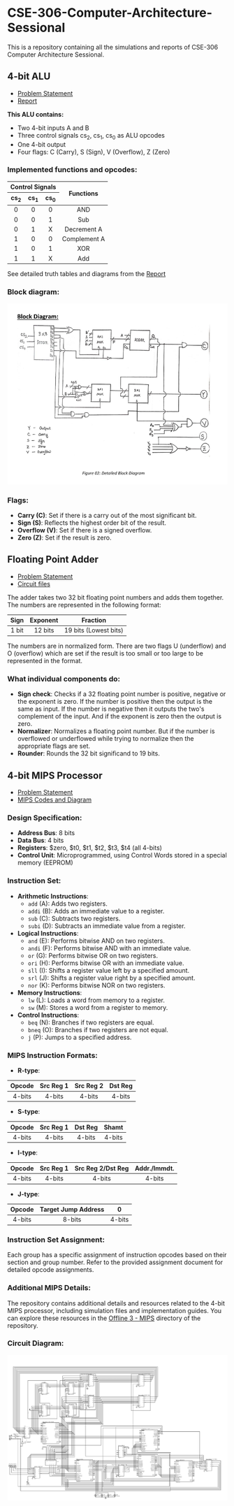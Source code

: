# CSE-306-Computer-Architecture-Sessional
This is a repository containing all the simulations and reports of CSE-306 Computer Architecture Sessional.

## 4-bit ALU

- [Problem Statement](/Offline%201%20-%20ALU/CSE%20306%20Assignment%201.pdf)
- [Report](/Offline%201%20-%20ALU/A2_Group%204_Report.pdf)

**This ALU contains:**
- Two 4-bit inputs A and B
- Three control signals cs<sub>2</sub>, cs<sub>1</sub>, cs<sub>0</sub> as ALU opcodes
- One 4-bit output
- Four flags: C (Carry), S (Sign), V (Overflow), Z (Zero)

### Implemented functions and opcodes:
<p align="center">
<table>
<thead>
  <tr>
    <th style="text-align:center" colspan="3">Control Signals</th>
    <th style="text-align:center" rowspan="2">Functions</th>
  </tr>
  <tr>
    <th>cs<sub>2</sub></th>
    <th>cs<sub>1</sub></th>
    <th>cs<sub>0</sub></th>
  </tr>
</thead>
<tbody align="center">
  <tr>
    <td>0</td>
    <td>0</td>
    <td>0</td>
    <td>AND</td>
  </tr>
  <tr>
    <td>0</td>
    <td>0</td>
    <td>1</td>
    <td>Sub</td>
  </tr>
  <tr>
    <td>0</td>
    <td>1</td>
    <td>X</td>
    <td>Decrement A</td>
  </tr>
  <tr>
    <td>1</td>
    <td>0</td>
    <td>0</td>
    <td>Complement A</td>
  </tr>
  <tr>
    <td>1</td>
    <td>0</td>
    <td>1</td>
    <td>XOR</td>
  </tr>
  <tr>
    <td>1</td>
    <td>1</td>
    <td>X</td>
    <td>Add</td>
  </tr>
</tbody>
</table>
</p>

See detailed truth tables and diagrams from the [Report](/Offline%201%20-%20ALU/A2_Group%204_Report.pdf)

### Block diagram:
![4 bit ALU block diagram](/Offline%201%20-%20ALU/ALU.png)

### Flags:
- **Carry (C)**: Set if there is a carry out of the most significant bit.
- **Sign (S)**: Reflects the highest order bit of the result.
- **Overflow (V)**: Set if there is a signed overflow.
- **Zero (Z)**: Set if the result is zero.

## Floating Point Adder

- [Problem Statement](/Offline%202%20-%20FP%20Adder/CSE%20306%20Assignment2.pdf)
- [Circuit files](/Offline%202%20-%20FP%20Adder)

The adder takes two 32 bit floating point numbers and adds them together. The numbers are represented in the following format:

|  Sign | Exponent |        Fraction        |
|:-----:|:--------:|:---------------------:|
| 1 bit |  12 bits | 19 bits (Lowest bits) |

The numbers are in normalized form. There are two flags U (underflow) and O (overflow) which are set if the result is too small or too large to be represented in the format.

### What individual components do:
- **Sign check**: Checks if a 32 floating point number is positive, negative or the exponent is zero. If the number is positive then the output is the same as input. If the number is negative then it outputs the two's complement of the input. And if the exponent is zero then the output is zero.
- **Normalizer**: Normalizes a floating point number. But if the number is overflowed or underflowed while trying to normalize then the appropriate flags are set.
- **Rounder**: Rounds the 32 bit significand to 19 bits.


## 4-bit MIPS Processor

- [Problem Statement](/Offline%203%20-%20MIPS/Assignment%203.pdf)
- [MIPS Codes and Diagram](/Offline%203%20-%20MIPS)

### Design Specification:
- **Address Bus**: 8 bits
- **Data Bus**: 4 bits
- **Registers**: $zero, $t0, $t1, $t2, $t3, $t4 (all 4-bits)
- **Control Unit**: Microprogrammed, using Control Words stored in a special memory (EEPROM)

### Instruction Set:
- **Arithmetic Instructions**:
  - `add` (A): Adds two registers.
  - `addi` (B): Adds an immediate value to a register.
  - `sub` (C): Subtracts two registers.
  - `subi` (D): Subtracts an immediate value from a register.
- **Logical Instructions**:
  - `and` (E): Performs bitwise AND on two registers.
  - `andi` (F): Performs bitwise AND with an immediate value.
  - `or` (G): Performs bitwise OR on two registers.
  - `ori` (H): Performs bitwise OR with an immediate value.
  - `sll` (I): Shifts a register value left by a specified amount.
  - `srl` (J): Shifts a register value right by a specified amount.
  - `nor` (K): Performs bitwise NOR on two registers.
- **Memory Instructions**:
  - `lw` (L): Loads a word from memory to a register.
  - `sw` (M): Stores a word from a register to memory.
- **Control Instructions**:
  - `beq` (N): Branches if two registers are equal.
  - `bneq` (O): Branches if two registers are not equal.
  - `j` (P): Jumps to a specified address.

### MIPS Instruction Formats:
- **R-type**:
<p align="center">
<table>
<thead>
  <tr>
    <th>Opcode</th>
    <th>Src Reg 1</th>
    <th>Src Reg 2</th>
    <th>Dst Reg</th>
  </tr>
</thead>
<tbody align="center">
  <tr>
    <td>4-bits</td>
    <td>4-bits</td>
    <td>4-bits</td>
    <td>4-bits</td>
  </tr>
</tbody>
</table>
</p>

- **S-type**:
<p align="center">
<table>
<thead>
  <tr>
    <th>Opcode</th>
    <th>Src Reg 1</th>
    <th>Dst Reg</th>
    <th>Shamt</th>
  </tr>
</thead>
<tbody align="center">
  <tr>
    <td>4-bits</td>
    <td>4-bits</td>
    <td>4-bits</td>
    <td>4-bits</td>
  </tr>
</tbody>
</table>
</p>

- **I-type**:
<p align="center">
<table>
<thead>
  <tr>
    <th>Opcode</th>
    <th>Src Reg 1</th>
    <th>Src Reg 2/Dst Reg</th>
    <th>Addr./Immdt.</th>
  </tr>
</thead>
<tbody align="center">
  <tr>
    <td>4-bits</td>
    <td>4-bits</td>
    <td>4-bits</td>
    <td>4-bits</td>
  </tr>
</tbody>
</table>
</p>

- **J-type**:
<p align="center">
<table>
<thead>
  <tr>
    <th>Opcode</th>
    <th style="text-align:center" colspan="2">Target Jump Address</th>
    <th>0</th>
  </tr>
</thead>
<tbody align="center">
  <tr>
    <td>4-bits</td>
    <td colspan="2">8-bits</td>
    <td>4-bits</td>
  </tr>
</tbody>
</table>
</p>


### Instruction Set Assignment:
Each group has a specific assignment of instruction opcodes based on their section and group number. Refer to the provided assignment document for detailed opcode assignments.

### Additional MIPS Details:
The repository contains additional details and resources related to the 4-bit MIPS processor, including simulation files and implementation guides. You can explore these resources in the [Offline 3 - MIPS](https://github.com/Anonto050/CSE-306-Computer_Architecture/tree/main/Offline%203%20-%20MIPS) directory of the repository.

### Circuit Diagram:
![4-bit MIPS Circuit Diagram](/Offline%203%20-%20MIPS/mips.png)
